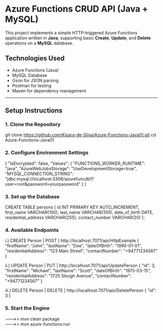 # Azure Functions CRUD API (Java + MySQL)

This project implements a simple HTTP-triggered Azure Functions application written in **Java**, supporting basic **Create**, **Update**, and **Delete** operations on a **MySQL** database.

## Technologies Used

- Azure Functions (Java)
- MySQL Database
- Gson for JSON parsing
- Postman for testing
- Maven for dependency management

---

## Setup Instructions

### 1. Clone the Repository

git clone https://github.com/Kisara-de-Silva/Azure-Functions-Java01.git
cd Azure-Functions-Java01

### 2. Configure Environment Settings

{
  "IsEncrypted": false,
  "Values": {
    "FUNCTIONS_WORKER_RUNTIME": "java",
    "AzureWebJobsStorage": "UseDevelopmentStorage=true",
    "MYSQL_CONNECTION_STRING": "jdbc:mysql://localhost:3306/azurefuncdb1?user=root&password=yourpassword"
  }
}

### 3. Set up the Database

CREATE TABLE persons (
    id INT PRIMARY KEY AUTO_INCREMENT,
    first_name VARCHAR(100),
    last_name VARCHAR(100),
    date_of_birth DATE,
    residential_address VARCHAR(255),
    contact_number VARCHAR(20)
);

### 4. Available Endpoints

i.) CREATE Person | POST | http://localhost:7071/api/HttpExample
{
  "firstName": "John",
  "lastName": "Doe",
  "dateOfBirth": "1990-01-01",
  "residentialAddress": "123 Main Street",
  "contactNumber": "+94771234567"
}

ii.) UPDATE Person | PUT | http://localhost:7071/api/UpdatePerson
{
  "id": 3,
  "firstName": "Michael",
  "lastName": "Scott",
  "dateOfBirth": "1975-03-15",
  "residentialAddress": "1725 Slough Avenue",
  "contactNumber": "+94771234567"
}

iii.) DELETE Person | DELETE | http://localhost:7071/api/DeletePerson
{
  "id": 3
}

### 5. Start the Engine

--->> mvn clean package  
--->> mvn azure-functions:run

